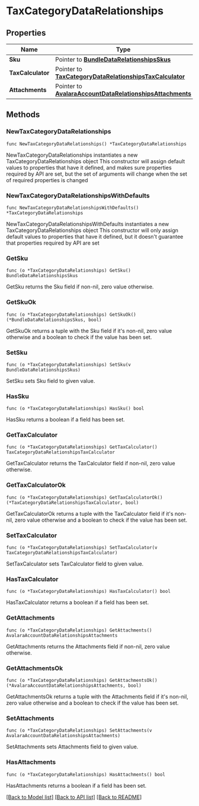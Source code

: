 # TaxCategoryDataRelationships

## Properties

Name | Type | Description | Notes
------------ | ------------- | ------------- | -------------
**Sku** | Pointer to [**BundleDataRelationshipsSkus**](BundleDataRelationshipsSkus.md) |  | [optional] 
**TaxCalculator** | Pointer to [**TaxCategoryDataRelationshipsTaxCalculator**](TaxCategoryDataRelationshipsTaxCalculator.md) |  | [optional] 
**Attachments** | Pointer to [**AvalaraAccountDataRelationshipsAttachments**](AvalaraAccountDataRelationshipsAttachments.md) |  | [optional] 

## Methods

### NewTaxCategoryDataRelationships

`func NewTaxCategoryDataRelationships() *TaxCategoryDataRelationships`

NewTaxCategoryDataRelationships instantiates a new TaxCategoryDataRelationships object
This constructor will assign default values to properties that have it defined,
and makes sure properties required by API are set, but the set of arguments
will change when the set of required properties is changed

### NewTaxCategoryDataRelationshipsWithDefaults

`func NewTaxCategoryDataRelationshipsWithDefaults() *TaxCategoryDataRelationships`

NewTaxCategoryDataRelationshipsWithDefaults instantiates a new TaxCategoryDataRelationships object
This constructor will only assign default values to properties that have it defined,
but it doesn't guarantee that properties required by API are set

### GetSku

`func (o *TaxCategoryDataRelationships) GetSku() BundleDataRelationshipsSkus`

GetSku returns the Sku field if non-nil, zero value otherwise.

### GetSkuOk

`func (o *TaxCategoryDataRelationships) GetSkuOk() (*BundleDataRelationshipsSkus, bool)`

GetSkuOk returns a tuple with the Sku field if it's non-nil, zero value otherwise
and a boolean to check if the value has been set.

### SetSku

`func (o *TaxCategoryDataRelationships) SetSku(v BundleDataRelationshipsSkus)`

SetSku sets Sku field to given value.

### HasSku

`func (o *TaxCategoryDataRelationships) HasSku() bool`

HasSku returns a boolean if a field has been set.

### GetTaxCalculator

`func (o *TaxCategoryDataRelationships) GetTaxCalculator() TaxCategoryDataRelationshipsTaxCalculator`

GetTaxCalculator returns the TaxCalculator field if non-nil, zero value otherwise.

### GetTaxCalculatorOk

`func (o *TaxCategoryDataRelationships) GetTaxCalculatorOk() (*TaxCategoryDataRelationshipsTaxCalculator, bool)`

GetTaxCalculatorOk returns a tuple with the TaxCalculator field if it's non-nil, zero value otherwise
and a boolean to check if the value has been set.

### SetTaxCalculator

`func (o *TaxCategoryDataRelationships) SetTaxCalculator(v TaxCategoryDataRelationshipsTaxCalculator)`

SetTaxCalculator sets TaxCalculator field to given value.

### HasTaxCalculator

`func (o *TaxCategoryDataRelationships) HasTaxCalculator() bool`

HasTaxCalculator returns a boolean if a field has been set.

### GetAttachments

`func (o *TaxCategoryDataRelationships) GetAttachments() AvalaraAccountDataRelationshipsAttachments`

GetAttachments returns the Attachments field if non-nil, zero value otherwise.

### GetAttachmentsOk

`func (o *TaxCategoryDataRelationships) GetAttachmentsOk() (*AvalaraAccountDataRelationshipsAttachments, bool)`

GetAttachmentsOk returns a tuple with the Attachments field if it's non-nil, zero value otherwise
and a boolean to check if the value has been set.

### SetAttachments

`func (o *TaxCategoryDataRelationships) SetAttachments(v AvalaraAccountDataRelationshipsAttachments)`

SetAttachments sets Attachments field to given value.

### HasAttachments

`func (o *TaxCategoryDataRelationships) HasAttachments() bool`

HasAttachments returns a boolean if a field has been set.


[[Back to Model list]](../README.md#documentation-for-models) [[Back to API list]](../README.md#documentation-for-api-endpoints) [[Back to README]](../README.md)


